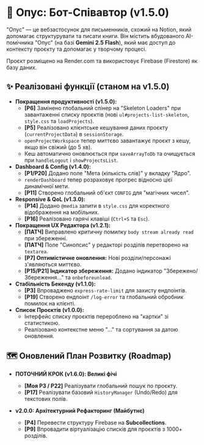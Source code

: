 # 📖 Опус: Бот-Співавтор (v1.5.0)

"Опус" — це вебзастосунок для письменників, схожий на Notion, який допомагає структурувати та писати книги. Він містить вбудованого АІ-помічника "Опус" (на базі **Gemini 2.5 Flash**), який має доступ до контексту проєкту та допомагає у творчому процесі.

Проєкт розміщено на Render.com та використовує Firebase (Firestore) як базу даних.

## ✨ Реалізовані функції (станом на v1.5.0)

* **Покращення продуктивності (v1.5.0):**
    * **[P6]** Замінено глобальний спінер на "Skeleton Loaders" при завантаженні списку проєктів (нові `ul#projects-list-skeleton`, `style.css` та `loadProjects`).
    * **[P5]** Реалізовано клієнтське кешування даних проєкту (`currentProjectData`) в `sessionStorage`.
    * `openProjectWorkspace` тепер миттєво завантажує проєкт з кешу, якщо він свіжий (до 5 хв).
    * Кеш автоматично оновлюється при `saveArrayToDb` та очищується при `handleLogout` і `showProjectsList`.
* **Dashboard & Config (v1.4.0):**
    * **[P1/P20]** Додано поле "Мета (кількість слів)" у вкладку "Ядро".
    * `renderDashboard` тепер розраховує прогрес відносно цієї динамічної мети.
    * **[P11]** Створено глобальний об'єкт `CONFIG` для "магічних чисел".
* **Responsive & QoL (v1.3.0):**
    * **[P14]** Додано `@media` запити в `style.css` для коректного відображення на мобільних.
    * **[P16]** Реалізовано гарячі клавіші (`Ctrl+S` та `Esc`).
* **Покращення UX Редактора (v1.2.1):**
    * **[ПАТЧ]** Виправлено критичну помилку `body stream already read` при збереженні.
    * **[ПАТЧ]** Поле "Синопсис" у редакторі розділів перетворено на `textarea`.
    * **[P7] Оптимістичне оновлення:** Нові розділи/персонажі з'являються миттєво.
    * **[P15/P21] Індикатор збереження:** Додано індикатор "Збережено/Збереження..." та `onbeforeunload`.
* **Стабільність Бекенду (v1.1.0):**
    * **[P3]** Впроваджено `express-rate-limit` для захисту ендпоінтів.
    * **[P19]** Створено ендпоінт `/log-error` та глобальний обробник помилок на клієнті.
* **Список Проєктів (v1.0.0):**
    * Інтерфейс списку проєктів перероблено на "картки" зі статистикою.
    * Реалізовано контекстне меню "..." та сортування за датою оновлення.

## 🗺️ Оновлений План Розвитку (Roadmap)

* **ПОТОЧНИЙ КРОК (v1.6.0): Великі фічі**
    * **[Моя P3 / P22]** Реалізувати глобальний пошук по проєкту.
    * **[P17]** Реалізувати базовий `HistoryManager` (Undo/Redo) для текстових полів.

* **v2.0.0: Архітектурний Рефакторинг (Майбутнє)**
    * **[P4]** Перевести структуру Firebase на **Subcollections**.
    * **[P9]** Впровадити віртуалізацію списків для проєктів з 1000+ розділів.